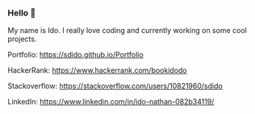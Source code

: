 ### Hello 👋
My name is Ido.
I really love coding and currently working on some cool projects. 

Portfolio: https://sdido.github.io/Portfolio 

HackerRank: https://www.hackerrank.com/bookidodo

Stackoverflow: https://stackoverflow.com/users/10821960/sdido

LinkedIn: https://www.linkedin.com/in/ido-nathan-082b34119/
